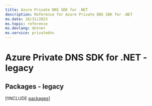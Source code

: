 ```yaml
---
title: Azure Private DNS SDK for .NET
description: Reference for Azure Private DNS SDK for .NET
ms.date: 10/31/2023
ms.topic: reference
ms.devlang: dotnet
ms.service: privatedns
---
```

# Azure Private DNS SDK for .NET - legacy
## Packages - legacy
[!INCLUDE [packages](private-dns-index.md)]